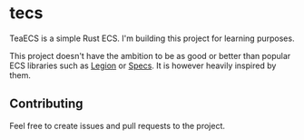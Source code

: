 # tecs
TeaECS is a simple Rust ECS. I'm building this project for learning purposes. 

This project doesn't have the ambition to be as good or better than popular ECS libraries 
such as [Legion](https://github.com/TomGillen/legion) or [Specs](https://github.com/amethyst/specs). It is however heavily inspired by them.

## Contributing
Feel free to create issues and pull requests to the project.

